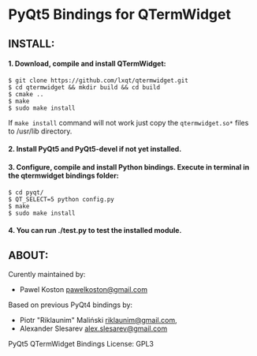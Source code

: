 PyQt5 Bindings for QTermWidget
==============================


INSTALL: 
------------
	
#### 1. Download, compile and install QTermWidget:
	$ git clone https://github.com/lxqt/qtermwidget.git
	$ cd qtermwidget && mkdir build && cd build
	$ cmake ..
	$ make
	$ sudo make install
If `make install` command will not work just copy the `qtermwidget.so*` files to /usr/lib directory.
#### 2. Install PyQt5 and PyQt5-devel if not yet installed.
#### 3. Configure, compile and install Python bindings. Execute in terminal in the qtermwidget bindings folder:
	$ cd pyqt/
	$ QT_SELECT=5 python config.py
	$ make
	$ sudo make install

#### 4. You can run ./test.py to test the installed module.


ABOUT:
---------
Curently maintained by:
- Pawel Koston <pawelkoston@gmail.com>

Based on previous PyQt4 bindings  by:
- Piotr "Riklaunim" Maliński <riklaunim@gmail.com>,
- Alexander Slesarev <alex.slesarev@gmail.com>

PyQt5 QTermWidget Bindings 
License: GPL3

